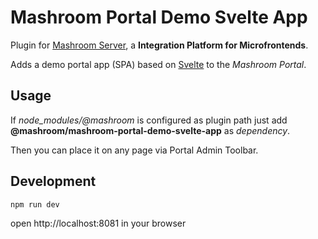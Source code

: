 
# Mashroom Portal Demo Svelte App

Plugin for [Mashroom Server](https://www.mashroom-server.com), a **Integration Platform for Microfrontends**.

Adds a demo portal app (SPA) based on [Svelte](https://svelte.dev) to the _Mashroom Portal_.

## Usage

If *node_modules/@mashroom* is configured as plugin path just add **@mashroom/mashroom-portal-demo-svelte-app** as *dependency*.

Then you can place it on any page via Portal Admin Toolbar.

## Development

    npm run dev

open http://localhost:8081 in your browser
